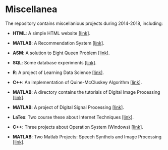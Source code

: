 # Miscellanea

The repository contains miscellanious projects during 2014-2018, including:

+ **HTML**: A simple HTML website [[link]](https://github.com/charlesliucn/miscellanea/tree/master/01-simple-html).

+ **MATLAB**: A Recommendation System [[link]](https://github.com/charlesliucn/miscellanea/tree/master/02-recommendation).

+ **ASM**: A solution to Eight Queen Problem [[link]](https://github.com/charlesliucn/miscellanea/tree/master/03-database).

+ **SQL**: Some database experiments [[link]](https://github.com/charlesliucn/miscellanea/tree/master/04-eight-queens).

+ **R**: A project of Learning Data Science [[link]](https://github.com/charlesliucn/miscellanea/tree/master/05-datascience).

+ **C++**: An implementation of Quine-McCluskey Algorithm [[link]](https://github.com/charlesliucn/miscellanea/tree/master/06-qm-algorithm).

+ **MATLAB**: A directory contains the tutorials of Digital Image Processing [[link]](https://github.com/charlesliucn/miscellanea/tree/master/07-DIP).

+ **MATLAB**: A project of Digital Signal Processing [[link]](https://github.com/charlesliucn/miscellanea/tree/master/08-DSP).

+ **LaTex**: Two course these about Internet Techniques [[link]](https://github.com/charlesliucn/miscellanea/tree/master/09-internet-tech).

+ **C++**: Three projects about Operation System (Windows) [[link]](https://github.com/charlesliucn/miscellanea/tree/master/10-os-projects).

+ **MATLAB**: Two Matlab Projects: Speech Syntheis and Image Processing [[link]](https://github.com/charlesliucn/miscellanea/tree/master/11-matlab-projects).
